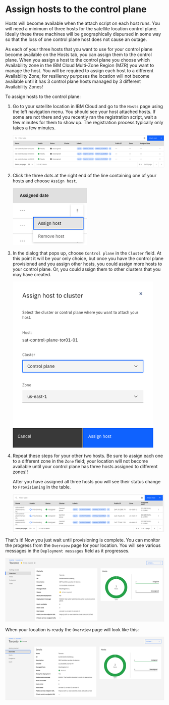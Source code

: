 # Assign hosts to the control plane

Hosts will become available when the attach script on each host runs.  You will need a minimum of three hosts for the satellite location control plane.  Ideally these three machines will be geographically dispursed in some way so that the loss of one control plane host does not cause an outage.  

As each of your three hosts that you want to use for your control plane become available on the Hosts tab, you can assign them to the control plane.  When you assign a host to the control plane you choose which Availability zone in the IBM Cloud Multi-Zone Region (MZR) you want to manage the host.  You will be required to assign each host to a different Availability Zone; for resiliency purposes the location will not become available until it has 3 control plane hosts managed by 3 different Availability Zones!

To assign hosts to the control plane:

1. Go to your satellite location in IBM Cloud and go to the `Hosts` page using the left navigation menu.  You should see your host attached hosts.  If some are not there and you recently ran the registration script, wait a few minutes for them to show up.  The registration process typically only takes a few minutes.

    ![](images/hosts-for-control-plane.png)

1. Click the three dots at the right end of the line containing one of your hosts and choose `Assign host`.

    ![](images/nav-to-assign-host.png)

1. In the dialog that pops up, choose `Control plane` in the `Cluster` field.  At this point it will be your only choice, but once you have the control plane provisioned and you assign other hosts, you could assign more hosts to your control plane.  Or, you could assign them to other clusters that you may have created.

    ![](images/assign-to-control-plane.png)

1. Repeat these steps for your other two hosts.  Be sure to assign each one to a different zone in the `Zone` field; your location will not become available until your control plane has three hosts assigned to different zones!!

    After you have assigned all three hosts you will see their status change to `Provisioning` in the table.

    ![](images/control-plane-is-provisioning.png)

That's it!  Now you just wait until provisioning is complete.  You can monitor the progress from the `Overview` page for your location.  You will see various messages in the `Deployment messages` field as it progresses.

![](images/location-overview-provisioning.png)

When your location is ready the `Overview` page will look like this:

![](images/location-ready.png)